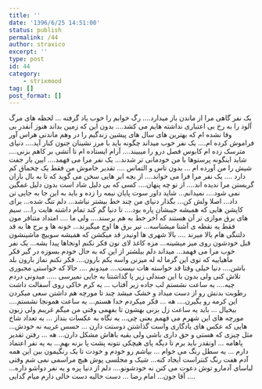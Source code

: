 ```yaml
---
title: ''
date: '1396/6/25 14:51:00'
status: publish
permalink: /44
author: straxico
excerpt: ''
type: post
id: 44
category:
    - strixmood
tag: []
post_format: []
---
```

<div>یک نفر گاهی مرا از ماندن باز میدارد…. رگ خوابم را خوب یاد گرفته … لحظه های مرگ آلود را به رخ بی اعتباری نداشته هایم می کشد…. بدون این که زمین بداند هنوز آنقدر بی وفا نشده ام که بهترین های سال های پیشین زندگیم را در وهم ماندنی هراس آور فراموش کرده ام…. یک نفر خوب میداند چگونه باید با مرز نشینان جنون کنار آید…. دنیای مترسک زده ام کابوس فصل درو را میبیند…. آرام ایستاده ام تا آتشی بر کاهم بزنی…. شاید اینگونه پرستوها با من خودمانی تر شدند… یک نفر مرا می فهمد…. ایین بار جفت شیش را من آورده ام … بدون تاس و التماس …. تقدیر خاموش من فقط یک چخماق کم دارد …. یک نفر مرا فرا می خواند…. از بچه ابر هایی سخن می گوید که تا به بال باران گریستن مرا ندیده اند…. از تو چه پنهان…. کسی که بی دلیل شاد است بدون دلیل غمگین نمی شود…. نمیدانم… شاید داور سوت پایان نیمه را زده و باید به این جا به جایی تن داد… اصلا ولش کن… بگذار دنیای من چند خط بیشتر نباشد… دلم تنگ شده… برای کاپشن هایی که همیشه جیبشان پاره بود…. تا دنیا گم کند تمام داشته هایت را…. سیم های برق موازی تر آن هستند که آخر خط به هم برسند…. ولی ما …. امتداد متنافر مون فقط یه نقطه ی آشنا میشناسه… تیر برق ها اوج میگیرند… خونه ها و برج ها به قد دلتنگی هام بالا میرند …. بالا شهری ها اونیدر قد میکشن که همیشه سوییچ ماشینشون قبل خودشون روی میز میشینه… مزه کاغذ لای نون فکر نکنم اونجاها پیدا بشه… یک نفر خوب مرا می فهمد… میداند دلم بیلشتر از این که به حال خودم بسوزه در گیر فکر ماهیاییه که توی این گرما له له میزنن واسه یکم بارون…. فکر نکنم نماز بارون بلد باشن…. دنیا خیلی وقتا قد خواسته هات نیست…. میدونم …. حالا که خواستی مجبوری تلاش کنی ولی بدون با این صندلی زیر پا گذاشتنا به جایی نمیرسی ….. میدونی دردم چیه…. یه ساعت نشستم لب جاده زیر آفتاب … یه کرم خاکی روی آسفالت داشت رطوبت بدنش رو از دست میداد و خشک میشد چند تا مورچه هم داشتن سعی میکردن این کرمه رو بگیرن…. هه … فکر میکردم خدا هستم… یه ساعت همونجا نشستم…. بیخیال … باید یه ساعت زل بزنی بهشون تا بفهمی وقتی من میگم غریبم ولی زبون مورچه های این شهرم می فهمم یعنی چی… یه نگاه به عکسات بنداز … به تعداد شاخ هایی که عکس های یادگاری واست گذاشتن دوستت دارن … حسس غریبه نه خودش… مثل چیزی که هستی و حق داری باشی ولی بقیه باهاش مشکل دارن… هه … رفتن تقدیر پاهامه … اونقدر باید برم تا دیگه پای هیچکی نتونه پشت پا بزنه بهم… به یه نفر اعتماد دارم … یه سطل رنگ می خوام … بپاشم رو خودم و خودت تا یک رنگیمون بین این همه آدم هفت رنگ کنتراست ایجاد کنه… شیک و مجلسی پوش هیچ مراسمی نمی شم وقتی لباسای آدمارو توش دعوت می کنن نه خودشونو…. دلم از دنیا پره و یه نفر دواشو داره… آقا جون… امام رضا … دست خالیه دست خالی دارم میام گدایی ….</div>